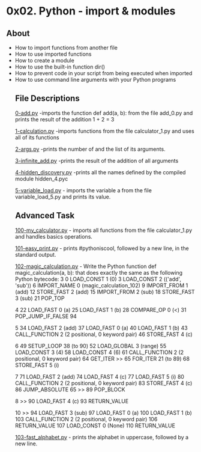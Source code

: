 <h1>0x02. Python - import & modules</h1>
<h2>About</h2>
<ul>
<li>How to import functions from another file</li>
<li>How to use imported functions</li>
<li>How to create a module</li>
<li>How to use the built-in function dir()</li>
<li>How to prevent code in your script from being executed when imported</li>
<li>How to use command line arguments with your Python programs</lig
</ul>

<h2>File Descriptions</h2>
<a href="https://github.com/Martin4dbest/alx-higher_level_programming/blob/master/0x02-python-import_modules/0-add.py">0-add.py</a>  -imports the function def add(a, b): from the file add_0.py and prints the result of the addition 1 + 2 = 3

<a href="https://github.com/Martin4dbest/alx-higher_level_programming/blob/master/0x02-python-import_modules/1-calculation.py">1-calculation.py</a> -imports functions from the file calculator_1.py and uses all of its functions

<a href="https://github.com/Martin4dbest/alx-higher_level_programming/blob/master/0x02-python-import_modules/2-args.py">2-args.py</a> -prints the number of and the list of its arguments.

<a href="https://github.com/Martin4dbest/alx-higher_level_programming/blob/master/0x02-python-import_modules/3-infinite_add.py">3-infinite_add.py</a> -prints the result of the addition of all arguments

<a href="https://github.com/Martin4dbest/alx-higher_level_programming/blob/master/0x02-python-import_modules/4-hidden_discovery.py">4-hidden_discovery.py</a> -prints all the names defined by the compiled module hidden_4.pyc

<a href="https://github.com/Martin4dbest/alx-higher_level_programming/blob/master/0x02-python-import_modules/5-variable_load.py">5-variable_load.py</a> -  imports the variable a from the file variable_load_5.py and prints its value.

<h2>Advanced Task</h2>
<a href="https://github.com/Martin4dbest/alx-higher_level_programming/blob/master/0x02-python-import_modules/100-my_calculator.py">100-my_calculator.py</a> -  imports all functions from the file calculator_1.py and handles basics operations.

<a href="https://github.com/Martin4dbest/alx-higher_level_programming/blob/master/0x02-python-import_modules/101-easy_print.py">101-easy_print.py</a> - prints #pythoniscool, followed by a new line, in the standard output.

<a href="https://github.com/Martin4dbest/alx-higher_level_programming/blob/master/0x02-python-import_modules/102-magic_calculation.py">102-magic_calculation.py</a> - Write the Python function def magic_calculation(a, b): that does exactly the same as the following Python bytecode:
 3           0 LOAD_CONST               1 (0)
              3 LOAD_CONST               2 (('add', 'sub'))
              6 IMPORT_NAME              0 (magic_calculation_102)
              9 IMPORT_FROM              1 (add)
             12 STORE_FAST               2 (add)
             15 IMPORT_FROM              2 (sub)
             18 STORE_FAST               3 (sub)
             21 POP_TOP

  4          22 LOAD_FAST                0 (a)
             25 LOAD_FAST                1 (b)
             28 COMPARE_OP               0 (<)
             31 POP_JUMP_IF_FALSE       94

  5          34 LOAD_FAST                2 (add)
             37 LOAD_FAST                0 (a)
             40 LOAD_FAST                1 (b)
             43 CALL_FUNCTION            2 (2 positional, 0 keyword pair)
             46 STORE_FAST               4 (c)

  6          49 SETUP_LOOP              38 (to 90)
             52 LOAD_GLOBAL              3 (range)
             55 LOAD_CONST               3 (4)
             58 LOAD_CONST               4 (6)
             61 CALL_FUNCTION            2 (2 positional, 0 keyword pair)
             64 GET_ITER
        >>   65 FOR_ITER                21 (to 89)
             68 STORE_FAST               5 (i)

  7          71 LOAD_FAST                2 (add)
             74 LOAD_FAST                4 (c)
             77 LOAD_FAST                5 (i)
             80 CALL_FUNCTION            2 (2 positional, 0 keyword pair)
             83 STORE_FAST               4 (c)
             86 JUMP_ABSOLUTE           65
        >>   89 POP_BLOCK

  8     >>   90 LOAD_FAST                4 (c)
             93 RETURN_VALUE

 10     >>   94 LOAD_FAST                3 (sub)
             97 LOAD_FAST                0 (a)
            100 LOAD_FAST                1 (b)
            103 CALL_FUNCTION            2 (2 positional, 0 keyword pair)
            106 RETURN_VALUE
            107 LOAD_CONST               0 (None)
            110 RETURN_VALUE

<a href="https://github.com/Martin4dbest/alx-higher_level_programming/blob/master/0x02-python-import_modules/103-fast_alphabet.py">103-fast_alphabet.py</a> - prints the alphabet in uppercase, followed by a new line.
